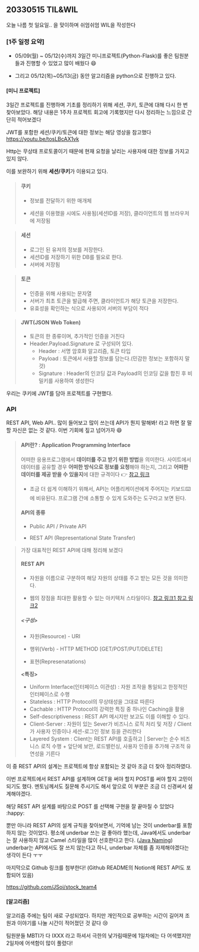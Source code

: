 ## 20330515 TIL&WIL

오늘 나름 첫 일요일.. 을 맞이하며 쉬엄쉬엄 WIL을 작성한다

### [1주 일정 요약]

- 05/09(월) ~ 05/12(수)까지 3일간 미니프로젝트(Python-Flask)를 좋은 팀원분들과 진행할 수 있었고 많이 배웠다 :smile:

- 그리고 05/12(목)~05/13(금) 동안 알고리즘을 python으로 진행하고 있다.

#### [미니 프로젝트]

3일간 프로젝트를 진행하며 기초를 정리하기 위해 세션, 쿠키, 토큰에 대해 다시 한 번 찾아보았다. 해당 내용은 1주차 프로젝트 회고에 기록했지만 다시 정리하는 느낌으로 간단히 적어보겠다

JWT를 포함한 세션/쿠키/토큰에 대한 정보는 해당 영상을 참고했다 <https://youtu.be/tosLBcAX1vk>

Http는 무상태 프로토콜이기 때문에 현재 요청을 날리는 사용자에 대한 정보를 가지고 있지 않다.

이를 보완하기 위해 **세션/쿠키**가 이용되고 있다.



> #### 쿠키
>
> - 정보를 전달하기 위한 매개체
>
> - 세션을 이용했을 시에도 사용됨(세션ID를 저장), 클라이언트의 웹 브라우저에 저장됨



> #### 세션
>
> - 로그인 된 유저의 정보를 저장한다. 
> - 세션ID를 저장하기 위한 DB를 필요로 한다.
> - 서버에 저장됨



> #### 토큰
> - 인증을 위해 사용되는 문자열
> - 서버가 최초 토큰을 발급해 주면, 클라이언트가 해당 토큰을 저장한다.
> - 유효성을 확인하는 식으로 사용되어 서버의 부담이 적다



> #### JWT(JSON Web Token)
> - 토큰의 한 종류이며, 추가적인 인증을 거친다
> - Header.Payload.Signature 로 구성되어 있다.
>   - Header : 서명 암호화 알고리즘, 토큰 타입
>   - Payload : 토큰에서 사용할 정보를 담는다.(민감한 정보는 포함하지 말 것)
>   - Signature : Header의 인코딩 값과 Payload의 인코딩 값을 합친 후 비밀키를 사용하여 생성한다



우리는 쿠키에 JWT를 담아 프로젝트를 구현했다.



###  API

REST API, Web API.. 많이 들어보고 많이 쓰는데
API가 뭔지 말해봐! 라고 하면 잘 말할 자신은 없는 것 같다.
이번 기회에 짚고 넘어가자 :smile:

> #### **API란?** : Application Programming Interface
> 어떠한 응용프로그램에서 **데이터를 주고 받기 위한 방법**을 의미한다.
> 사이트에서 데이터를 공유할 경우 **어떠한 방식으로 정보를 요청**해야 하는지, 그리고 **어떠한 데이터를 제공 받을 수 있을지**에 대한 규격이다 👉 [참고 링크](https://steemit.com/kr/@yahweh87/it-api)
>
> - 조금 더 쉽게 이해하기 위해서, API는 어플리케이션에게 주어지는 키보드:keyboard:에 비유된다. 프로그램 간에 소통할 수 있게 도와주는 도구라고 보면 된다. 
>
> #### API의 종류
>
> - Public API / Private API
>
> - REST API (Representational State Transfer)



>  가장 대표적인 REST API에 대해 정리해 보겠다
>
>  #### REST API
>
>  - 자원을 이름으로 구분하여 해당 자원의 상태를 주고 받는 모든 것을 의미한다.
>
>  - 웹의 장점을 최대한 활용할 수 있는 아키텍처 스타일이다. [참고 링크1 ](https://gmlwjd9405.github.io/2018/09/21/rest-and-restful.html)[참고 링크2](https://meetup.toast.com/posts/92)
>
>  ##### **<구성>** 
>
>  - 자원(Resource) - URI
>
>  - 행위(Verb) - HTTP METHOD [GET/POST/PUT/DELETE]
>
>  - 표현(Represenatations)
>
>  **<특징>**
>
>  - Uniform Interface(인터페이스 이관성) : 자원 조작을 통일되고 한정적인 인터페이스로 수행
>  - Stateless : HTTP Protocol의 무상태성을 그대로 따른다
>  - Cachable : HTTP Protocol의 강력한 특징 중 하나인 Caching을 활용
>  - Self-descriptiveness : REST API 메시지만 보고도 이를 이해할 수  있다.
>  - Client-Server : 자원이 있는 Sever가 비즈니스 로직 처리 및 저장 / Client가 사용자 인증이나 세션-로그인 정보 등을 관리한다
>  - Layered System : Client는 REST API를 호출하고 | Server는 순수 비즈니스 로직 수행 + 앞단에 보안, 로드밸런싱, 사용자 인증을 추가해 구조적 유연성을 기른다



이 중 REST API의 설계는 프로젝트에 항상 포함되는 것 같아 조금 더 찾아 정리하였다.

이번 프로젝트에서 REST API를 설계하며 GET을 써야 할지 POST를 써야 할지 고민이 되기도 했다. 멘토님께서도 질문해 주시기도 해서 앞으로 이 부분은 조금 더 신경써서 설계해야겠다.

해당 REST API 설계를 바탕으로 POST 를 선택해 구현을 잘 끝마칠 수 있었다 :happy:

뿐만 아니라 REST API의 설계 규칙을 찾아보면서, 기억에 남는 것이 underbar를 포함하지 않는 것이었다.  평소에 underbar 쓰는 걸 좋아라 했는데,  Java에서도 underbar는 잘 사용하지 않고 Camel 스타일을 많이 선호한다고 한다. ([Java Naming](https://google.github.io/styleguide/javaguide.html#s5.2-specific-identifier-names)) underbar는 API에서도 잘 쓰지 않는다고 하니, underbar 자체를 좀 자제해야겠다는 생각이 든다 ㅜㅜ



마지막으로 Github 링크를 첨부한다! (Github README의 Notion에 REST API도 포함되어 있음)


https://github.com/JSoi/stock_team4



#### [알고리즘]

알고리즘 주에는 팀이 새로 구성되었다. 하지만 개인적으로 공부하는 시간이 길어져 조원과 이야기를 나눌 시간이 적어졌던 것 같다 :cry:

팀원분들 MBTI가 다 IXXX 라고 하셔서 극한의 낯가림때문에 1일차에는 다 어색했지만 2일차에 어색함이 많이 풀렸다!

